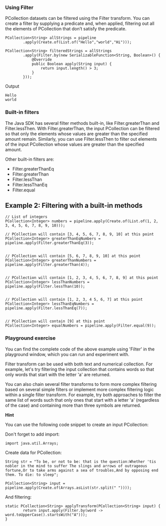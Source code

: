 <!--
Licensed under the Apache License, Version 2.0 (the "License");
you may not use this file except in compliance with the License.
You may obtain a copy of the License at
http://www.apache.org/licenses/LICENSE-2.0
Unless required by applicable law or agreed to in writing, software
distributed under the License is distributed on an "AS IS" BASIS,
WITHOUT WARRANTIES OR CONDITIONS OF ANY KIND, either express or implied.
See the License for the specific language governing permissions and
limitations under the License.
-->

### Using Filter

PCollection datasets can be filtered using the Filter transform. You can create a filter by supplying a predicate and, when applied, filtering out all the elements of PCollection that don’t satisfy the predicate.

```
PCollection<String> allStrings = pipeline
        .apply(Create.of(List.of("Hello","world","Hi")));

PCollection<String> filteredStrings = allStrings
        .apply(Filter.by(new SerializableFunction<String, Boolean>() {
            @Override
            public Boolean apply(String input) {
                return input.length() > 3;
            }
        }));
```

Output

```
Hello
world
```

### Built-in filters

The Java SDK has several filter methods built-in, like Filter.greaterThan and Filter.lessThen.  With Filter.greaterThan, the input PCollection can be filtered so that only the elements whose values are greater than the specified amount remain. Similarly, you can use Filter.lessThen to filter out elements of the input PCollection whose values are greater than the specified amount.

Other built-in filters are:

* Filter.greaterThanEq
* Filter.greaterThan
* Filter.lessThan
* Filter.lessThanEq
* Filter.equal


## Example 2: Filtering with a built-in methods

```
// List of integers
PCollection<Integer> numbers = pipeline.apply(Create.of(List.of(1, 2, 3, 4, 5, 6, 7, 8, 9, 10)));

// PCollection will contain [3, 4, 5, 6, 7, 8, 9, 10] at this point
PCollection<Integer> greaterThanEqNumbers = pipeline.apply(Filter.greaterThanEq(3));


// PCollection will contain [5, 6, 7, 8, 9, 10] at this point
PCollection<Integer> greaterThanNumbers = pipeline.apply(Filter.greaterThan(4));


// PCollection will contain [1, 2, 3, 4, 5, 6, 7, 8, 9] at this point
PCollection<Integer> lessThanNumbers = pipeline.apply(Filter.lessThan(10));


// PCollection will contain [1, 2, 3, 4 5, 6, 7] at this point
PCollection<Integer> lessThanEqNumbers = pipeline.apply(Filter.lessThanEq(7));


// PCollection will contain [9] at this point
PCollection<Integer> equalNumbers = pipeline.apply(Filter.equal(9));
```

### Playground exercise 

You can find the complete code of the above example using 'Filter' in the playground window, which you can run and experiment with.

Filter transform can be used with both text and numerical collection. For example, let's try filtering the input collection that contains words so that only words that start with the letter 'a' are returned.

You can also chain several filter transforms to form more complex filtering based on several simple filters or implement more complex filtering logic within a single filter transform. For example, try both approaches to filter the same list of words such that only ones that start with a letter 'a' (regardless of the case) and containing more than three symbols are returned.

**Hint**

You can use the following code snippet to create an input PCollection:

Don't forget to add import:

```
import java.util.Arrays;
```

Create data for PCollection:

```
String str = "To be, or not to be: that is the question:Whether 'tis nobler in the mind to suffer The slings and arrows of outrageous fortune,Or to take arms against a sea of troubles,And by opposing end them. To die: to sleep";

PCollection<String> input = pipeline.apply(Create.of(Arrays.asList(str.split(" "))));
```

And filtering:

```
static PCollection<String> applyTransform(PCollection<String> input) {
        return input.apply(Filter.by(word -> word.toUpperCase().startsWith("A")));
}
```